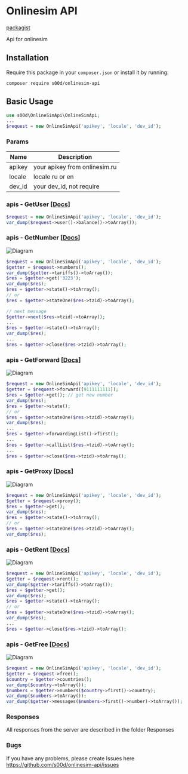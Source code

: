 # Onlinesim API

[packagist](https://packagist.org/packages/s00d/onlinesim-api)

Api for onlinesim

## Installation

Require this package in your `composer.json` or install it by running:
```
composer require s00d/onlinesim-api
```

## Basic Usage

```php
use s00d\OnlineSimApi\OnlineSimApi;
...
$request = new OnlineSimApi('apikey', 'locale', 'dev_id');
```
### Params

Name | Description
| ----------------- | ------------ |
apikey | your apikey from onlinesim.ru
locale | locale ru or en
dev_id | your dev_id, not require

### apis - GetUser [[Docs](https://github.com/s00d/onlinesim-api/wiki/GetUser)]

```php
$request = new OnlineSimApi('apikey', 'locale', 'dev_id');
var_dump($request->user()->balance()->toArray());
```

### apis - GetNumber [[Docs](https://github.com/s00d/onlinesim-api/wiki/GetNumber)]

![Diagram](https://raw.githubusercontent.com/s00d/onlinesim-api/master/Diagrams/GetNumber.png "Workflow Diagram")

```php
$request = new OnlineSimApi('apikey', 'locale', 'dev_id');
$getter = $request->numbers();
var_dump($getter->tariffs()->toArray());
$res = $getter->get('3223');
var_dump($res);
$res = $getter->state()->toArray();
// or
$res = $getter->stateOne($res->tzid)->toArray();

// next message
$getter->next($res->tzid)->toArray();
...
$res = $getter->state()->toArray();
var_dump($res);
...
$res = $getter->close($res->tzid)->toArray();

```

### apis - GetForward [[Docs](https://github.com/s00d/onlinesim-api/wiki/GetForward)]

![Diagram](https://raw.githubusercontent.com/s00d/onlinesim-api/master/Diagrams/GetForward.png "Workflow Diagram")

```php
$request = new OnlineSimApi('apikey', 'locale', 'dev_id');
$getter = $request->forward([9111111111]);
$res = $getter->get(); // get new number
var_dump($res);
$res = $getter->state();
// or 
$res = $getter->stateOne($res->tzid)->toArray();
var_dump($res);
...
$res = $getter->forwardingList()->first();
...
$res = $getter->callList($res->tzid)->toArray();
...
$res = $getter->close($res->tzid)->toArray();
```

### apis - GetProxy [[Docs](https://github.com/s00d/onlinesim-api/wiki/GetProxy)]

![Diagram](https://raw.githubusercontent.com/s00d/onlinesim-api/master/Diagrams/GetProxy.png "Workflow Diagram")

```php
$request = new OnlineSimApi('apikey', 'locale', 'dev_id');
$getter = $request->proxy();
$res = $getter->get();
var_dump($res);
$res = $getter->state()->toArray();
// or 
$res = $getter->stateOne($res->tzid)->toArray();
var_dump($res);
```

### apis - GetRent [[Docs](https://github.com/s00d/onlinesim-api/wiki/GetRent)]

![Diagram](https://raw.githubusercontent.com/s00d/onlinesim-api/master/Diagrams/GetRent.png "Workflow Diagram")

```php
$request = new OnlineSimApi('apikey', 'locale', 'dev_id');
$getter = $request->rent();
var_dump($getter->tariffs()->toArray());
$res = $getter->get();
var_dump($res);
$res = $getter->state()->toArray();
// or 
$res = $getter->stateOne($res->tzid)->toArray();
var_dump($res);
...
$res = $getter->close($res->tzid)->toArray();
```

### apis - GetFree [[Docs](https://github.com/s00d/onlinesim-api/wiki/GetFree)]

![Diagram](https://raw.githubusercontent.com/s00d/onlinesim-api/master/Diagrams/GetFree.png "Workflow Diagram")

```php
$request = new OnlineSimApi('apikey', 'locale', 'dev_id');
$getter = $request->free();
$country = $getter->countries();
var_dump($country->toArray());
$numbers = $getter->numbers($country->first()->country);
var_dump($numbers->toArray());
var_dump($getter->messages($numbers->first()->number)->toArray());
```


### Responses

All responses from the server are described in the folder Responses

### Bugs

If you have any problems, please create Issues here 
https://github.com/s00d/onlinesim-api/issues
